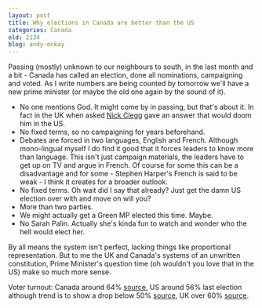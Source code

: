 ```yaml
---
layout: post
title: Why elections in Canada are better than the US
categories: Canada
old: 2134
blog: andy-mckay
---
```

<p>Passing (mostly) unknown to our neighbours to south, in the last month and a bit - Canada has called an election, done all nominations, campaigning and voted. As I write numbers are being counted by tomorrow we'll have a new prime minister (or maybe the old one again by the sound of it).</p>
<ul>
<li>No one mentions God. It might come by in passing, but that's about it. In fact in the UK when asked <a href="http://news.bbc.co.uk/2/hi/uk_news/politics/7151346.stm">Nick Clegg</a> gave an answer that would doom him in the US.</li>
<li>No fixed terms, so no campaigning for years beforehand.</li>
<li>Debates are forced in two languages, English and French. Although mono-lingual myself I do find it good that it forces leaders to know more than language. This isn't just campaign materials, the leaders have to get up on TV and argue in French. Of course for some this can be a disadvantage and for some - Stephen Harper's French is said to be weak - I think it creates for a broader outlook.</li>
<li>No fixed terms. Oh wait did I say that already? Just get the damn US election over with and move on will you?</li>
<li>More than two parties.</li>
<li>We might actually get a Green MP elected this time. Maybe.</li>
<li>No Sarah Palin. Actually she's kinda fun to watch and wonder who the hell would elect her.</li>
</ul>
<p>By all means the system isn't perfect, lacking things like proportional representation. But to me the UK and Canada's systems of an unwritten constitution, Prime Minister's question time (oh wouldn't you love that in the US) make so much more sense.</p>
<p>Voter turnout: Canada around 64% <a href="http://www.sfu.ca/~aheard/elections/historical-turnout.html">source</a>, US around 56% last election although trend is to show a drop below 50% <a href="http://en.wikipedia.org/wiki/United_States_presidential_election#Voter_turnout">source</a>, UK over 60% <a href="http://www.ukpolitical.info/Turnout45.htm">source</a>.</p>
